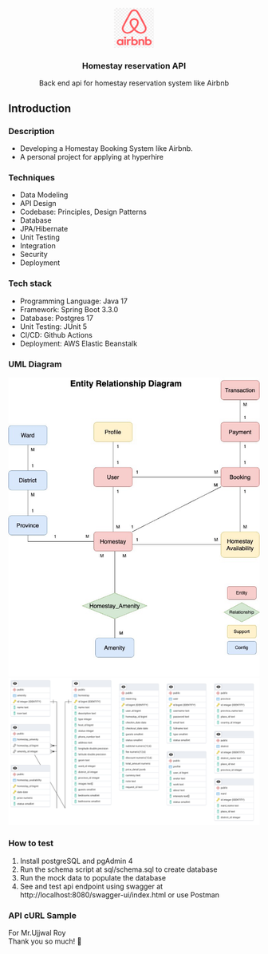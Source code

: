 







<!-- PROJECT LOGO -->
<br />
<div align="center">
  <a href="https://github.com/othneildrew/Best-README-Template">
    <img src="image/airbnb-logo.png" alt="Logo" width="80" height="80">
  </a>

<h3 align="center">Homestay reservation API</h3>

  <p align="center">
    Back end api for homestay reservation system like Airbnb
  </p>
</div>

<!-- GETTING STARTED -->
## Introduction
### Description
* Developing a Homestay Booking System like Airbnb.
* A personal project for applying at hyperhire 

### Techniques

* Data Modeling
* API Design
* Codebase: Principles, Design Patterns
* Database
* JPA/Hibernate
* Unit Testing
* Integration
* Security
* Deployment

### Tech stack

* Programming Language: Java 17
* Framework: Spring Boot 3.3.0
* Database: Postgres 17
* Unit Testing: JUnit 5
* CI/CD: Github Actions
* Deployment: AWS Elastic Beanstalk

### UML Diagram
![ER-Diagram](image/data-modeling.jpg)
![DB-Diagram](image/db-diagram.png)

### How to test
1. Install postgreSQL and pgAdmin 4
2. Run the schema script at sql/schema.sql to create database
3. Run the mock data to populate the database
4. See and test api endpoint using swagger at http://localhost:8080/swagger-ui/index.html or use Postman

### API cURL Sample


For Mr.Ujjwal Roy\
Thank you so much! 🫶
